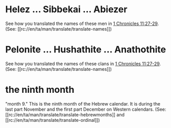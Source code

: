 # Helez ... Sibbekai ... Abiezer

See how you translated the names of these men in [1 Chronicles 11:27-29](../11/26.md). (See: [[rc://en/ta/man/translate/translate-names]])

# Pelonite ... Hushathite ... Anathothite

See how you translated the names of these clans in [1 Chronicles 11:27-29](../11/26.md). (See: [[rc://en/ta/man/translate/translate-names]])

# the ninth month

"month 9." This is the ninth month of the Hebrew calendar. It is during the last part November and the first part December on Western calendars. (See: [[rc://en/ta/man/translate/translate-hebrewmonths]] and [[rc://en/ta/man/translate/translate-ordinal]])

